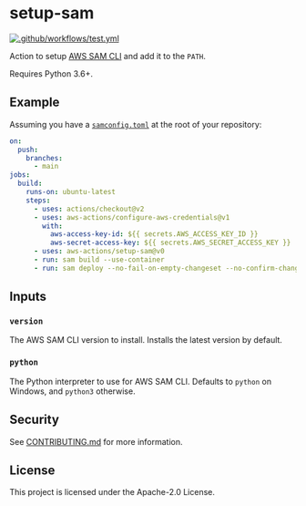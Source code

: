 # setup-sam

[![.github/workflows/test.yml](https://github.com/aws-actions/setup-sam/actions/workflows/test.yml/badge.svg)](https://github.com/aws-actions/setup-sam/actions/workflows/test.yml)

Action to setup [AWS SAM CLI](https://docs.aws.amazon.com/serverless-application-model/latest/developerguide/serverless-sam-reference.html#serverless-sam-cli) and add it to the `PATH`.

Requires Python 3.6+.

## Example

Assuming you have a [`samconfig.toml`](https://docs.aws.amazon.com/serverless-application-model/latest/developerguide/serverless-sam-cli-config.html) at the root of your repository:

```yaml
on:
  push:
    branches:
      - main
jobs:
  build:
    runs-on: ubuntu-latest
    steps:
      - uses: actions/checkout@v2
      - uses: aws-actions/configure-aws-credentials@v1
        with:
          aws-access-key-id: ${{ secrets.AWS_ACCESS_KEY_ID }}
          aws-secret-access-key: ${{ secrets.AWS_SECRET_ACCESS_KEY }}
      - uses: aws-actions/setup-sam@v0
      - run: sam build --use-container
      - run: sam deploy --no-fail-on-empty-changeset --no-confirm-changeset
```

## Inputs

### `version`

The AWS SAM CLI version to install. Installs the latest version by default.

### `python`

The Python interpreter to use for AWS SAM CLI. Defaults to `python` on Windows, and `python3` otherwise.

## Security

See [CONTRIBUTING.md](CONTRIBUTING.md#security-disclosures) for more information.

## License

This project is licensed under the Apache-2.0 License.
